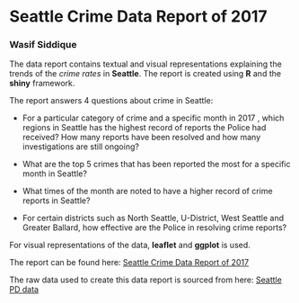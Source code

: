 # Seattle Crime Data Report of 2017

### Wasif Siddique

The data report contains textual and visual representations explaining the trends of the _crime rates_ in **Seattle**. The report is created using **R** and the **shiny** framework. 

The report answers 4 questions about crime in Seattle:

* For a particular category of crime and a specific month in 2017 , which regions in Seattle has the highest record of reports the Police had received? How many reports have been resolved and how many investigations are still ongoing?

* What are the top 5 crimes that has been reported the most for a specific month in Seattle?

* What times of the month are noted to have a higher record of crime reports in Seattle?

* For certain districts such as North Seattle, U-District, West Seattle and Greater Ballard, how effective are the Police in resolving crime reports?

For visual representations of the data, **leaflet** and **ggplot** is used.

The report can be found here: [Seattle Crime Data Report of 2017](https://wasifsarwar.shinyapps.io/SeattleCrimeReport2017/)

The raw data used to create this data report is sourced from here: 
[Seattle PD data](https://data.seattle.gov/Public-Safety/Seattle-Police-Department-Police-Report-Incident/7ais-f98f)
